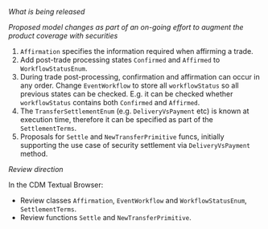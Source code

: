 _What is being released_

*Proposed model changes as part of an on-going effort to augment the product coverage with securities*

1) `Affirmation` specifies the information required when affirming a trade.
2) Add post-trade processing states  `Confirmed` and `Affirmed` to `WorkflowStatusEnum`.
3) During trade post-processing, confirmation and affirmation can occur in any order.  Change `EventWorkflow` to store all `workflowStatus` so all previous states can be checked.  E.g. it can be checked whether `workflowStatus` contains both `Confirmed` and `Affirmed`.
4) The `TransferSettlementEnum` (e.g. `DeliveryVsPayment` etc) is known at execution time, therefore it can be specified as part of the `SettlementTerms`.
5) Proposals for `Settle` and `NewTransferPrimitive` funcs, initially supporting the use case of security settlement via `DeliveryVsPayment` method.

_Review direction_

In the CDM Textual Browser:
- Review classes `Affirmation`, `EventWorkflow` and `WorkflowStatusEnum`, `SettlementTerms`.
- Review functions `Settle` and `NewTransferPrimitive`.

